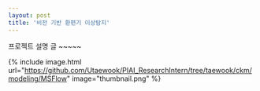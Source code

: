 ```yaml
---
layout: post
title: '비전 기반 환편기 이상탐지'
---
```


프로젝트 설명 글 ~~~~~


{% include image.html url="https://github.com/Utaewook/PIAI_ResearchIntern/tree/taewook/ckm/modeling/MSFlow" image="thumbnail.png" %}

